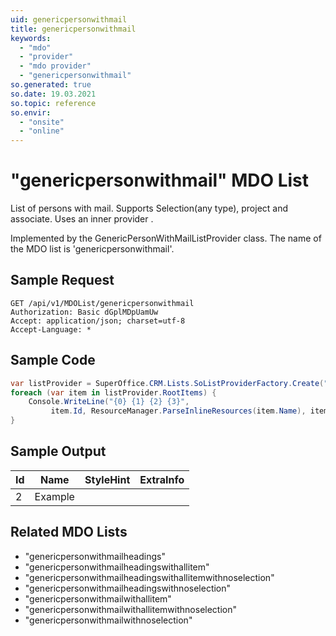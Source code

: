 ```yaml
---
uid: genericpersonwithmail
title: genericpersonwithmail
keywords:
  - "mdo"
  - "provider"
  - "mdo provider"
  - "genericpersonwithmail"
so.generated: true
so.date: 19.03.2021
so.topic: reference
so.envir:
  - "onsite"
  - "online"
---
```


# "genericpersonwithmail" MDO List
List of persons with mail. Supports Selection(any type), project and associate.
Uses an inner provider <see cref="T:SuperOffice.CRM.Lists.PersonWithMailListProvider" />.



Implemented by the <see cref="T:SuperOffice.CRM.Lists.GenericPersonWithMailListProvider">GenericPersonWithMailListProvider</see> class.
The name of the MDO list is 'genericpersonwithmail'.




## Sample Request

```http!
GET /api/v1/MDOList/genericpersonwithmail
Authorization: Basic dGplMDpUamUw
Accept: application/json; charset=utf-8
Accept-Language: *

```

## Sample Code
```cs
var listProvider = SuperOffice.CRM.Lists.SoListProviderFactory.Create("genericpersonwithmail", forceFlatList: true);
foreach (var item in listProvider.RootItems) {
    Console.WriteLine("{0} {1} {2} {3}", 
         item.Id, ResourceManager.ParseInlineResources(item.Name), item.StyleHint, item.ExtraInfo);
}
```

## Sample Output

|Id   | Name  |StyleHint|ExtraInfo |
| --- | ----- | ------- | -------- |
| 2 | Example | | |


## Related MDO Lists

* "genericpersonwithmailheadings"
* "genericpersonwithmailheadingswithallitem"
* "genericpersonwithmailheadingswithallitemwithnoselection"
* "genericpersonwithmailheadingswithnoselection"
* "genericpersonwithmailwithallitem"
* "genericpersonwithmailwithallitemwithnoselection"
* "genericpersonwithmailwithnoselection"
